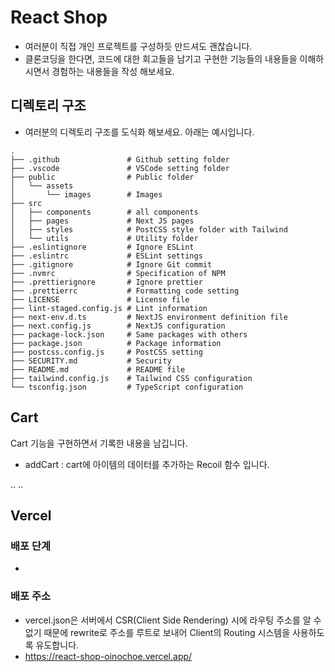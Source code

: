 # React Shop

- 여러분이 직접 개인 프로젝트를 구성하듯 만드셔도 괜찮습니다.
- 클론코딩을 한다면, 코드에 대한 회고들을 남기고 구현한 기능들의 내용들을 이해하시면서 경험하는 내용들을 작성 해보세요.

## 디렉토리 구조

- 여러분의 디렉토리 구조를 도식화 해보세요. 아래는 예시입니다.

```
.
├── .github               # Github setting folder
├── .vscode               # VSCode setting folder
├── public                # Public folder
│   └── assets
│       └── images        # Images
├── src
│   ├── components        # all components
│   ├── pages             # Next JS pages
│   ├── styles            # PostCSS style folder with Tailwind
│   └── utils             # Utility folder
├── .eslintignore         # Ignore ESLint
├── .eslintrc             # ESLint settings
├── .gitignore            # Ignore Git commit
├── .nvmrc                # Specification of NPM
├── .prettierignore       # Ignore prettier
├── .prettierrc           # Formatting code setting
├── LICENSE               # License file
├── lint-staged.config.js # Lint information
├── next-env.d.ts         # NextJS environment definition file
├── next.config.js        # NextJS configuration
├── package-lock.json     # Same packages with others
├── package.json          # Package information
├── postcss.config.js     # PostCSS setting
├── SECURITY.md           # Security
├── README.md             # README file
├── tailwind.config.js    # Tailwind CSS configuration
└── tsconfig.json         # TypeScript configuration
```

## Cart

Cart 기능을 구현하면서 기록한 내용을 남깁니다.

- addCart : cart에 아이템의 데이터를 추가하는 Recoil 함수 입니다.

..
..

## Vercel

### 배포 단계

-

### 배포 주소

- vercel.json은 서버에서 CSR(Client Side Rendering) 시에 라우팅 주소를 알 수 없기 때문에 rewrite로 주소를 루트로 보내어 Client의 Routing 시스템을 사용하도록 유도합니다.
- https://react-shop-oinochoe.vercel.app/
